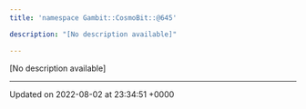 ```yaml
---
title: 'namespace Gambit::CosmoBit::@645'

description: "[No description available]"

---
```







[No description available]






-------------------------------

Updated on 2022-08-02 at 23:34:51 +0000